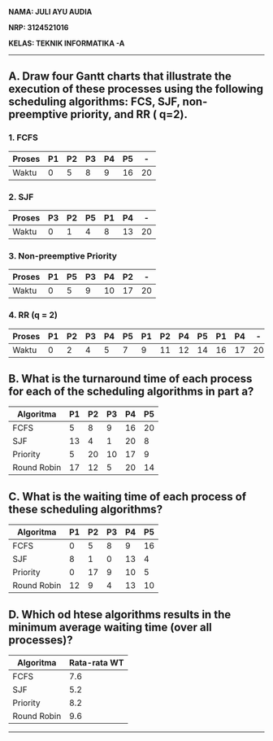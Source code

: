 ﻿**NAMA: JULI AYU AUDIA**
 
**NRP:  3124521016**

**KELAS: TEKNIK INFORMATIKA -A** 

----------------


## A. Draw four Gantt charts that illustrate the execution of these processes using the following scheduling algorithms: FCS, SJF, non-preemptive priority, and RR (	q=2).

### 1. FCFS 
| Proses | P1 | P2 | P3 | P4 | P5 | -  |
|--------|----|----|----|----|----|----|
| Waktu  | 0  | 5  | 8  | 9  | 16 | 20 |

### 2. SJF 
| Proses | P3 | P2 | P5 | P1 | P4 | -  |
|--------|----|----|----|----|----|----|
| Waktu  | 0  | 1  | 4  | 8  | 13 | 20 |

### 3. Non-preemptive Priority
| Proses | P1 | P5 | P3 | P4 | P2 | -  |
|--------|----|----|----|----|----|----|
| Waktu  | 0  | 5  | 9  | 10 | 17 | 20 |

### 4. RR (q = 2)

| Proses | P1 | P2 | P3 | P4 | P5 | P1 | P2 | P4 | P5 | P1 | P4 | -  |
|--------|----|----|----|----|----|----|----|----|----|----|----|----|
| Waktu  | 0  | 2  | 4  | 5  | 7  | 9  | 11 | 12 | 14 | 16 | 17 | 20 |

## B. What is the turnaround time of each process for each of the scheduling algorithms in part a?


| Algoritma     | P1  | P2  | P3  | P4  | P5  |
|---------------|-----|-----|-----|-----|-----|
| FCFS          | 5   | 8   | 9   | 16  | 20  |
| SJF           | 13  | 4   | 1   | 20  | 8   |
| Priority      | 5   | 20  | 10  | 17  | 9   |
| Round Robin   | 17  | 12  | 5   | 20  | 14  |

## C. What is the waiting time of each process of these scheduling algorithms?


| Algoritma     | P1  | P2  | P3  | P4  | P5  |
|---------------|-----|-----|-----|-----|-----|
| FCFS          | 0   | 5   | 8   | 9   | 16  |
| SJF           | 8   | 1   | 0   | 13  | 4   |
| Priority      | 0   | 17  | 9   | 10  | 5   |
| Round Robin   | 12  | 9   | 4   | 13  | 10  |

## D. Which od htese algorithms results in the minimum average waiting time (over all processes)?

| Algoritma     | Rata-rata WT |
|---------------|---------------|
| FCFS          | 7.6           |
| SJF           | 5.2           |
| Priority      | 8.2           |
| Round Robin   | 9.6           |

----


